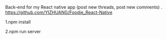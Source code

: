 Back-end for my React native app (post new threads, post new comments) .  
https://github.com/YIZHUANG/Foodie_React-Native

1.npm install

2.npm run server  
